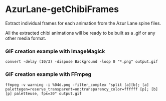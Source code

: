 # AzurLane-getChibiFrames
Extract individual frames for each animation from the Azur Lane spine files.

All the extracted chibi animations will be ready to be built as a .gif or any other media format.

### GIF creation example with ImageMagick

`convert -delay (10/3) -dispose Background -loop 0 "*.png" output.gif`

### GIF creation example with FFmpeg

``ffmpeg -v warning -i %04d.png -filter_complex "split [a][b]; [a] palettegen=reserve_transparent=on:transparency_color=ffffff [p]; [b][p] paletteuse, fps=30" output.gif``

